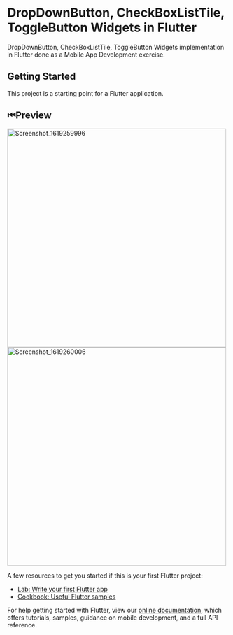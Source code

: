 # DropDownButton, CheckBoxListTile, ToggleButton Widgets in Flutter
DropDownButton, CheckBoxListTile, ToggleButton Widgets implementation in Flutter done as a Mobile App Development exercise.

## Getting Started

This project is a starting point for a Flutter application.

## ⏮Preview
<img src="https://user-images.githubusercontent.com/55204040/116122081-bda94300-a6da-11eb-91a2-f04415311f13.jpeg" alt="Screenshot_1619259996" width=500px></img>
<img src="https://user-images.githubusercontent.com/55204040/116122092-c1d56080-a6da-11eb-854d-4d92133a77c0.jpeg" alt="Screenshot_1619260006" width=500px></img>

A few resources to get you started if this is your first Flutter project:

- [Lab: Write your first Flutter app](https://flutter.dev/docs/get-started/codelab)
- [Cookbook: Useful Flutter samples](https://flutter.dev/docs/cookbook)

For help getting started with Flutter, view our
[online documentation](https://flutter.dev/docs), which offers tutorials,
samples, guidance on mobile development, and a full API reference.

